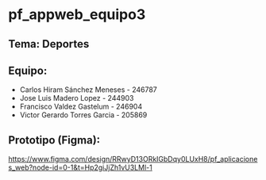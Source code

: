 # pf_appweb_equipo3

## Tema: Deportes
## Equipo:
- Carlos Hiram Sánchez Meneses - 246787
- Jose Luis Madero Lopez - 244903
- Francisco Valdez Gastelum - 246904
- Victor Gerardo Torres Garcia - 205869

## Prototipo (Figma):
https://www.figma.com/design/RRwyD13ORkIGbDqy0LUxH8/pf_aplicaciones_web?node-id=0-1&t=Hp2giJjZh1vU3LMl-1
